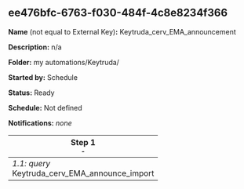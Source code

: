 ## ee476bfc-6763-f030-484f-4c8e8234f366

**Name** (not equal to External Key)**:** Keytruda_cerv_EMA_announcement

**Description:** n/a

**Folder:** my automations/Keytruda/

**Started by:** Schedule

**Status:** Ready

**Schedule:** Not defined

**Notifications:** _none_


| Step 1<br>_<small>-</small>_ |
| --- |
| _1.1: query_<br>Keytruda_cerv_EMA_announce_import |
